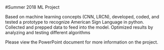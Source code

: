 #Summer 2018 ML Project 

Based on machine learning concepts (CNN, LRCN), developed, coded, and tested a prototype to recognize American Sign Language in python. Collected and prepped data to feed into the model. Optimized results by analyzing and testing different algorithms

Please view the PowerPoint document for more information on the project. 


